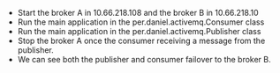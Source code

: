 - Start the broker A in 10.66.218.108 and the broker B in 10.66.218.10
- Run the main application in the per.daniel.activemq.Consumer class
- Run the main application in the per.daniel.activemq.Publisher class
- Stop the broker A once the consumer receiving a message from the publisher.
- We can see both the publisher and consumer failover to the broker B.
